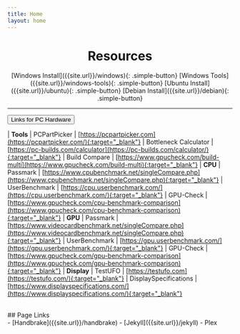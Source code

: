 ```yaml
---
title: Home
layout: home
---
```


# <center>Resources</center>

<div align="center" markdown="1">
[Windows Install]({{site.url}}/windows){: .simple-button}
[Windows Tools]({{site.url}}/windows-tools){: .simple-button}
[Ubuntu Install]({{site.url}}/ubuntu){: .simple-button}
[Debian Install]({{site.url}}/debian){: .simple-button}
</div>

----

<button class="collapsible" id="links">Links for PC Hardware</button>
<div class="content" id="links-data" markdown="1">

| **Tools**
| PCPartPicker | [https://pcpartpicker.com](https://pcpartpicker.com/){:target="_blank"}
| Bottleneck Calculator | [https://pc-builds.com/calculator](https://pc-builds.com/calculator/){:target="_blank"}
| Build Compare | [https://www.gpucheck.com/build-multi](https://www.gpucheck.com/build-multi){:target="_blank"}
| **CPU**
| Passmark | [https://www.cpubenchmark.net/singleCompare.php](https://www.cpubenchmark.net/singleCompare.php){:target="_blank"}
| UserBenchmark | [https://cpu.userbenchmark.com/](https://cpu.userbenchmark.com/){:target="_blank"}
| GPU-Check | [https://www.gpucheck.com/cpu-benchmark-comparison](https://www.gpucheck.com/cpu-benchmark-comparison){:target="_blank"}
| **GPU**
| Passmark | [https://www.videocardbenchmark.net/singleCompare.php](https://www.videocardbenchmark.net/singleCompare.php){:target="_blank"}
| UserBenchmark | [https://gpu.userbenchmark.com/](https://gpu.userbenchmark.com/){:target="_blank"}
| GPU-Check | [https://www.gpucheck.com/gpu-benchmark-comparison](https://www.gpucheck.com/gpu-benchmark-comparison){:target="_blank"}
| **Display**
| TestUFO | [https://testufo.com](https://testufo.com/){:target="_blank"}
| DisplaySpecifications | [https://www.displayspecifications.com/](https://www.displayspecifications.com/){:target="_blank"}

</div>
<br>

<div id="centered">
<div id="div1" markdown="1">
## Page Links
</div>
<div id="div2"  markdown="1">
- [Handbrake]({{site.url}}/handbrake)
- [Jekyll]({{site.url}}/jekyll)
- Plex
</div>
</div>
